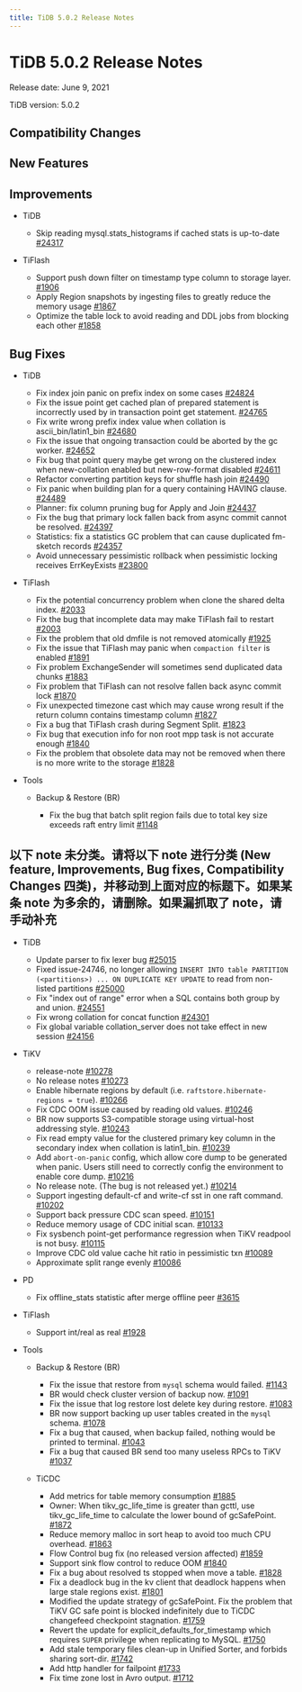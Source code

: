```yaml
---
title: TiDB 5.0.2 Release Notes
---
```


# TiDB 5.0.2 Release Notes

Release date: June 9, 2021

TiDB version: 5.0.2

## Compatibility Changes

## New Features

## Improvements

+ TiDB

    - Skip reading mysql.stats_histograms if cached stats is up-to-date [#24317](https://github.com/pingcap/tidb/pull/24317)

+ TiFlash

    - Support push down filter on timestamp type column to storage layer. [#1906](https://github.com/pingcap/tics/pull/1906)
    - Apply Region snapshots by ingesting files to greatly reduce the memory usage [#1867](https://github.com/pingcap/tics/pull/1867)
    - Optimize the table lock to avoid reading and DDL jobs from blocking each other [#1858](https://github.com/pingcap/tics/pull/1858)

## Bug Fixes

+ TiDB

    - Fix index join panic on prefix index on some cases [#24824](https://github.com/pingcap/tidb/pull/24824)
    - Fix the issue point get cached plan of prepared statement is incorrectly used by in transaction point get statement. [#24765](https://github.com/pingcap/tidb/pull/24765)
    - Fix write wrong prefix index value when collation is ascii_bin/latin1_bin [#24680](https://github.com/pingcap/tidb/pull/24680)
    - Fix the issue that ongoing transaction could be aborted by the gc worker. [#24652](https://github.com/pingcap/tidb/pull/24652)
    - Fix bug that point query maybe get wrong on the clustered index when new-collation enabled but new-row-format disabled [#24611](https://github.com/pingcap/tidb/pull/24611)
    - Refactor converting partition keys for shuffle hash join [#24490](https://github.com/pingcap/tidb/pull/24490)
    - Fix panic when building plan for a query containing HAVING clause. [#24489](https://github.com/pingcap/tidb/pull/24489)
    - Planner: fix column pruning bug for Apply and Join [#24437](https://github.com/pingcap/tidb/pull/24437)
    - Fix the bug that primary lock fallen back from async commit cannot be resolved. [#24397](https://github.com/pingcap/tidb/pull/24397)
    - Statistics: fix a statistics GC problem that can cause duplicated fm-sketch records [#24357](https://github.com/pingcap/tidb/pull/24357)
    - Avoid unnecessary pessimistic rollback when pessimistic locking receives ErrKeyExists [#23800](https://github.com/pingcap/tidb/pull/23800)

+ TiFlash

    - Fix the potential concurrency problem when clone the shared delta index. [#2033](https://github.com/pingcap/tics/pull/2033)
    - Fix the bug that incomplete data may make TiFlash fail to restart [#2003](https://github.com/pingcap/tics/pull/2003)
    - Fix the problem that old dmfile is not removed atomically [#1925](https://github.com/pingcap/tics/pull/1925)
    - Fix the issue that TiFlash may panic when `compaction filter` is enabled [#1891](https://github.com/pingcap/tics/pull/1891)
    - Fix problem ExchangeSender will sometimes send duplicated data chunks [#1883](https://github.com/pingcap/tics/pull/1883)
    - Fix problem that TiFlash can not resolve fallen back async commit lock [#1870](https://github.com/pingcap/tics/pull/1870)
    - Fix unexpected timezone cast which may cause wrong result if the return column contains timestamp column [#1827](https://github.com/pingcap/tics/pull/1827)
    - Fix a bug that TiFlash crash during Segment Split. [#1823](https://github.com/pingcap/tics/pull/1823)
    - Fix bug that execution info for non root mpp task is not accurate enough [#1840](https://github.com/pingcap/tics/pull/1840)
    - Fix the problem that obsolete data may not be removed when there is no more write to the storage [#1828](https://github.com/pingcap/tics/pull/1828)

+ Tools

    - Backup & Restore (BR)

        + Fix the bug that batch split region fails due to total key size exceeds raft entry limit [#1148](https://github.com/pingcap/br/pull/1148)

## 以下 note 未分类。请将以下 note 进行分类 (New feature, Improvements, Bug fixes, Compatibility Changes 四类)，并移动到上面对应的标题下。如果某条 note 为多余的，请删除。如果漏抓取了 note，请手动补充

+ TiDB

    - Update parser to fix lexer bug [#25015](https://github.com/pingcap/tidb/pull/25015)
    - Fixed issue-24746, no longer allowing `INSERT INTO table PARTITION (<partitions>) ... ON DUPLICATE KEY UPDATE` to read from non-listed partitions [#25000](https://github.com/pingcap/tidb/pull/25000)
    - Fix "index out of range" error when a SQL contains both group by and union. [#24551](https://github.com/pingcap/tidb/pull/24551)
    - Fix wrong collation for concat function [#24301](https://github.com/pingcap/tidb/pull/24301)
    - Fix global variable collation_server does not take effect in new session [#24156](https://github.com/pingcap/tidb/pull/24156)

+ TiKV

    - release-note [#10278](https://github.com/tikv/tikv/pull/10278)
    - No release notes [#10273](https://github.com/tikv/tikv/pull/10273)
    - Enable hibernate regions by default (i.e. `raftstore.hibernate-regions = true`). [#10266](https://github.com/tikv/tikv/pull/10266)
    - Fix CDC OOM issue caused by reading old values. [#10246](https://github.com/tikv/tikv/pull/10246)
    - BR now supports S3-compatible storage using virtual-host addressing style. [#10243](https://github.com/tikv/tikv/pull/10243)
    - Fix read empty value for the clustered primary key column in the secondary index when collation is latin1_bin. [#10239](https://github.com/tikv/tikv/pull/10239)
    - Add `abort-on-panic` config, which allow core dump to be generated when panic. Users still need to correctly config the environment to enable core dump. [#10216](https://github.com/tikv/tikv/pull/10216)
    - No release note. (The bug is not released yet.) [#10214](https://github.com/tikv/tikv/pull/10214)
    - Support ingesting default-cf and write-cf sst in one raft command. [#10202](https://github.com/tikv/tikv/pull/10202)
    - Support back pressure CDC scan speed. [#10151](https://github.com/tikv/tikv/pull/10151)
    - Reduce memory usage of CDC initial scan. [#10133](https://github.com/tikv/tikv/pull/10133)
    - Fix sysbench point-get performance regression when TiKV readpool is not busy. [#10115](https://github.com/tikv/tikv/pull/10115)
    - Improve CDC old value cache hit ratio in pessimistic txn [#10089](https://github.com/tikv/tikv/pull/10089)
    - Approximate split range evenly [#10086](https://github.com/tikv/tikv/pull/10086)

+ PD

    - Fix offline_stats statistic after merge offline peer [#3615](https://github.com/pingcap/pd/pull/3615)

+ TiFlash

    - Support int/real as real [#1928](https://github.com/pingcap/tics/pull/1928)

+ Tools

    + Backup & Restore (BR)

        - Fix the issue that restore from `mysql` schema would failed. [#1143](https://github.com/pingcap/br/pull/1143)
        - BR would check cluster version of backup now. [#1091](https://github.com/pingcap/br/pull/1091)
        - Fix the issue that log restore lost delete key during restore. [#1083](https://github.com/pingcap/br/pull/1083)
        - BR now support backing up user tables created in the `mysql` schema. [#1078](https://github.com/pingcap/br/pull/1078)
        - Fix a bug that caused, when backup failed, nothing would be printed to terminal. [#1043](https://github.com/pingcap/br/pull/1043)
        - Fix a bug that caused BR send too many useless RPCs to TiKV [#1037](https://github.com/pingcap/br/pull/1037)

    - TiCDC

        - Add metrics for table memory consumption [#1885](https://github.com/pingcap/ticdc/pull/1885)
        - Owner:  When tikv_gc_life_time is greater than gcttl, use tikv_gc_life_time to calculate the lower bound of gcSafePoint. [#1872](https://github.com/pingcap/ticdc/pull/1872)
        - Reduce memory malloc in sort heap to avoid too much CPU overhead. [#1863](https://github.com/pingcap/ticdc/pull/1863)
        - Flow Control bug fix (no released version affected) [#1859](https://github.com/pingcap/ticdc/pull/1859)
        - Support sink flow control to reduce OOM [#1840](https://github.com/pingcap/ticdc/pull/1840)
        - Fix a bug about resolved ts stopped when move a table. [#1828](https://github.com/pingcap/ticdc/pull/1828)
        - Fix a deadlock bug in the kv client that deadlock happens when large stale regions exist. [#1801](https://github.com/pingcap/ticdc/pull/1801)
        - Modified the update strategy of gcSafePoint.  Fix the problem that TiKV GC safe point is blocked indefinitely due to TiCDC changefeed checkpoint stagnation. [#1759](https://github.com/pingcap/ticdc/pull/1759)
        - Revert the update for explicit_defaults_for_timestamp which requires `SUPER` privilege when replicating to MySQL. [#1750](https://github.com/pingcap/ticdc/pull/1750)
        - Add stale temporary files clean-up in Unified Sorter, and forbids sharing sort-dir. [#1742](https://github.com/pingcap/ticdc/pull/1742)
        - Add http handler for failpoint [#1733](https://github.com/pingcap/ticdc/pull/1733)
        - Fix time zone lost in Avro output. [#1712](https://github.com/pingcap/ticdc/pull/1712)
